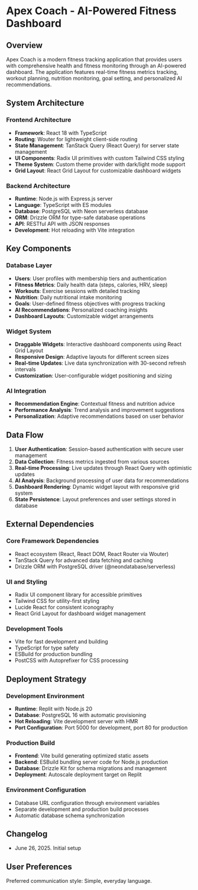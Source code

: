 # Apex Coach - AI-Powered Fitness Dashboard

## Overview

Apex Coach is a modern fitness tracking application that provides users with comprehensive health and fitness monitoring through an AI-powered dashboard. The application features real-time fitness metrics tracking, workout planning, nutrition monitoring, goal setting, and personalized AI recommendations.

## System Architecture

### Frontend Architecture
- **Framework**: React 18 with TypeScript
- **Routing**: Wouter for lightweight client-side routing
- **State Management**: TanStack Query (React Query) for server state management
- **UI Components**: Radix UI primitives with custom Tailwind CSS styling
- **Theme System**: Custom theme provider with dark/light mode support
- **Grid Layout**: React Grid Layout for customizable dashboard widgets

### Backend Architecture
- **Runtime**: Node.js with Express.js server
- **Language**: TypeScript with ES modules
- **Database**: PostgreSQL with Neon serverless database
- **ORM**: Drizzle ORM for type-safe database operations
- **API**: RESTful API with JSON responses
- **Development**: Hot reloading with Vite integration

## Key Components

### Database Layer
- **Users**: User profiles with membership tiers and authentication
- **Fitness Metrics**: Daily health data (steps, calories, HRV, sleep)
- **Workouts**: Exercise sessions with detailed tracking
- **Nutrition**: Daily nutritional intake monitoring
- **Goals**: User-defined fitness objectives with progress tracking
- **AI Recommendations**: Personalized coaching insights
- **Dashboard Layouts**: Customizable widget arrangements

### Widget System
- **Draggable Widgets**: Interactive dashboard components using React Grid Layout
- **Responsive Design**: Adaptive layouts for different screen sizes
- **Real-time Updates**: Live data synchronization with 30-second refresh intervals
- **Customization**: User-configurable widget positioning and sizing

### AI Integration
- **Recommendation Engine**: Contextual fitness and nutrition advice
- **Performance Analysis**: Trend analysis and improvement suggestions
- **Personalization**: Adaptive recommendations based on user behavior

## Data Flow

1. **User Authentication**: Session-based authentication with secure user management
2. **Data Collection**: Fitness metrics ingested from various sources
3. **Real-time Processing**: Live updates through React Query with optimistic updates
4. **AI Analysis**: Background processing of user data for recommendations
5. **Dashboard Rendering**: Dynamic widget layout with responsive grid system
6. **State Persistence**: Layout preferences and user settings stored in database

## External Dependencies

### Core Framework Dependencies
- React ecosystem (React, React DOM, React Router via Wouter)
- TanStack Query for advanced data fetching and caching
- Drizzle ORM with PostgreSQL driver (@neondatabase/serverless)

### UI and Styling
- Radix UI component library for accessible primitives
- Tailwind CSS for utility-first styling
- Lucide React for consistent iconography
- React Grid Layout for dashboard widget management

### Development Tools
- Vite for fast development and building
- TypeScript for type safety
- ESBuild for production bundling
- PostCSS with Autoprefixer for CSS processing

## Deployment Strategy

### Development Environment
- **Runtime**: Replit with Node.js 20
- **Database**: PostgreSQL 16 with automatic provisioning
- **Hot Reloading**: Vite development server with HMR
- **Port Configuration**: Port 5000 for development, port 80 for production

### Production Build
- **Frontend**: Vite build generating optimized static assets
- **Backend**: ESBuild bundling server code for Node.js production
- **Database**: Drizzle Kit for schema migrations and management
- **Deployment**: Autoscale deployment target on Replit

### Environment Configuration
- Database URL configuration through environment variables
- Separate development and production build processes
- Automatic database schema synchronization

## Changelog
- June 26, 2025. Initial setup

## User Preferences

Preferred communication style: Simple, everyday language.